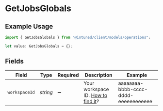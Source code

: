 # GetJobsGlobals

## Example Usage

```typescript
import { GetJobsGlobals } from "@intuned/client/models/operations";

let value: GetJobsGlobals = {};
```

## Fields

| Field                                                                                | Type                                                                                 | Required                                                                             | Description                                                                          | Example                                                                              |
| ------------------------------------------------------------------------------------ | ------------------------------------------------------------------------------------ | ------------------------------------------------------------------------------------ | ------------------------------------------------------------------------------------ | ------------------------------------------------------------------------------------ |
| `workspaceId`                                                                        | *string*                                                                             | :heavy_minus_sign:                                                                   | Your workspace ID. [How to find it](/docs/guides/general/how-to-get-a-workspace-id)? | aaaaaaaa-bbbb-cccc-dddd-eeeeeeeeeeee                                                 |